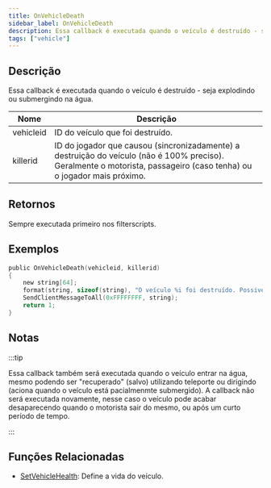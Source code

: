 ```yaml
---
title: OnVehicleDeath
sidebar_label: OnVehicleDeath
description: Essa callback é executada quando o veículo é destruído - seja explodindo ou submergindo na água.
tags: ["vehicle"]
---
```


## Descrição

Essa callback é executada quando o veículo é destruído - seja explodindo ou submergindo na água.

| Nome      | Descrição                                                                                                                                                             |
| --------- | --------------------------------------------------------------------------------------------------------------------------------------------------------------------- |
| vehicleid | ID do veículo que foi destruído.                                                                                                                                      |
| killerid  | ID do jogador que causou (sincronizadamente) a destruição do veículo (não é 100% preciso). Geralmente o motorista, passageiro (caso tenha) ou o jogador mais próximo. |

## Retornos

Sempre executada primeiro nos filterscripts.

## Exemplos

```c
public OnVehicleDeath(vehicleid, killerid)
{
    new string[64];
    format(string, sizeof(string), "O veículo %i foi destruído. Possivelmente por %i.", vehicleid, killerid);
    SendClientMessageToAll(0xFFFFFFFF, string);
    return 1;
}
```

## Notas

:::tip

Essa callback também será executada quando o veículo entrar na água, mesmo podendo ser "recuperado" (salvo) utilizando teleporte ou dirigindo (aciona quando o veículo está pacialmenmte submergido). A callback não será executada novamente, nesse caso o veículo pode acabar desaparecendo quando o motorista sair do mesmo, ou após um curto período de tempo.

:::

## Funções Relacionadas

- [SetVehicleHealth](../functions/SetVehicleHealth): Define a vida do veículo.
